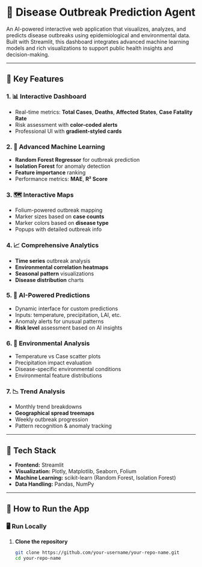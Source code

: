 # 🦠 Disease Outbreak Prediction Agent

An AI-powered interactive web application that visualizes, analyzes, and predicts disease outbreaks using epidemiological and environmental data. Built with Streamlit, this dashboard integrates advanced machine learning models and rich visualizations to support public health insights and decision-making.

---

## 🔑 Key Features

### 1. 📊 Interactive Dashboard
- Real-time metrics: **Total Cases**, **Deaths**, **Affected States**, **Case Fatality Rate**
- Risk assessment with **color-coded alerts**
- Professional UI with **gradient-styled cards**

### 2. 🤖 Advanced Machine Learning
- **Random Forest Regressor** for outbreak prediction
- **Isolation Forest** for anomaly detection
- **Feature importance** ranking
- Performance metrics: **MAE**, **R² Score**

### 3. 🗺️ Interactive Maps
- Folium-powered outbreak mapping
- Marker sizes based on **case counts**
- Marker colors based on **disease type**
- Popups with detailed outbreak info

### 4. 📈 Comprehensive Analytics
- **Time series** outbreak analysis
- **Environmental correlation heatmaps**
- **Seasonal pattern** visualizations
- **Disease distribution** charts

### 5. 🧠 AI-Powered Predictions
- Dynamic interface for custom predictions
- Inputs: temperature, precipitation, LAI, etc.
- Anomaly alerts for unusual patterns
- **Risk level** assessment based on AI insights

### 6. 🌱 Environmental Analysis
- Temperature vs Case scatter plots
- Precipitation impact evaluation
- Disease-specific environmental conditions
- Environmental feature distributions

### 7. 📉 Trend Analysis
- Monthly trend breakdowns
- **Geographical spread treemaps**
- Weekly outbreak progression
- Pattern recognition & anomaly tracking

---

## 🧰 Tech Stack

- **Frontend:** Streamlit
- **Visualization:** Plotly, Matplotlib, Seaborn, Folium
- **Machine Learning:** scikit-learn (Random Forest, Isolation Forest)
- **Data Handling:** Pandas, NumPy

---

## 🚀 How to Run the App

### 🖥️ Run Locally

1. **Clone the repository**
   ```bash
   git clone https://github.com/your-username/your-repo-name.git
   cd your-repo-name
